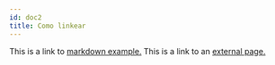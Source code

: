```yaml
---
id: doc2
title: Como linkear
---
```


This is a link to [markdown example.](doc3.md) This is a link to an [external page.](http://www.example.com)
